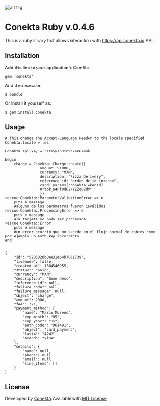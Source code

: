 ![alt tag](https://raw.github.com/conekta/conekta-ruby/master/readme_files/cover.png)

# Conekta Ruby v.0.4.6

This is a ruby library that allows interaction with https://api.conekta.io API.

## Installation

Add this line to your application's Gemfile:

    gem 'conekta'

And then execute:

    $ bundle

Or install it yourself as:

    $ gem install conekta

## Usage
    # This change the Accept-Language Header to the locale specified
    Conekta.locale = :es
    
    Conekta.api_key = '1tv5yJp3xnVZ7eK67m4h'
    
    begin
        charge = Conekta::Charge.create({
                    amount: 51000,
                    currency: "MXN",
                    description: "Pizza Delivery",
                    reference_id: "orden_de_id_interno",
                    card: params[:conektaTokenId] 
                    #"tok_a4Ff0dD2xYZZq82d9"
                    })
    rescue Conekta::ParameterValidationError => e
        puts e.message 
        #alguno de los parámetros fueron inválidos
    rescue Conekta::ProcessingError => e
        puts e.message 
        #la tarjeta no pudo ser procesada
    rescue Conekta::Error
        puts e.message 
        #un error ocurrió que no sucede en el flujo normal de cobros como por ejemplo un auth_key incorrecto
    end
    

    {
        "id": "5286828b8ee31e64b7001739",
        "livemode": false,
        "created_at": 1384546955,
        "status": "paid",
        "currency": "MXN",
        "description": "Some desc",
        "reference_id": null,
        "failure_code": null,
        "failure_message": null,
        "object": "charge",
        "amount": 2000,
        "fee": 371,
        "payment_method": {
            "name": "Mario Moreno",
            "exp_month": "05",
            "exp_year": "15",
            "auth_code": "861491",
            "object": "card_payment",
            "last4": "4242",
            "brand": "visa"
        },
        "details": {
            "name": null,
            "phone": null,
            "email": null,
            "line_items": []
        }
    }

License
-------
Developed by [Conekta](https://www.conekta.io). Available with [MIT License](LICENSE).